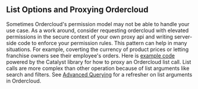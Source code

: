 ## List Options and Proxying Ordercloud

Sometimes Ordercloud's permission model may not be able to handle your use case. As a work around, consider requesting ordercloud with elevated permissions in the secure context of your own proxy api and writing server-side code to enforce your permission rules. This pattern can help in many situations. For example, coverting the currency of product prices or letting franchise owners see their employee's orders. Here is [example code](https://github.com/ordercloud-api/ordercloud-dotnet-catalyst/blob/master/demo/OrderCloud.DemoWebApi/Controllers/ProxyListOrdersController.cs) powered by the Catalyst library for how to proxy an Ordercloud list call. List calls are more complex than other operation because of list arguments like search and filters. See [Advanced Querying](https://ordercloud.io/features/advanced-querying) for a refresher on list arguments in Ordercloud. 